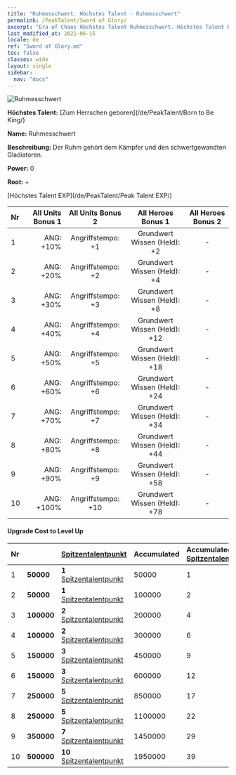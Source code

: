 ```yaml
---
title: "Ruhmesschwert. Höchstes Talent - Ruhmesschwert"
permalink: /PeakTalent/Sword of Glory/
excerpt: "Era of Chaos Höchstes Talent Ruhmesschwert. Höchstes Talent Ruhmesschwert. Ruhmesschwert"
last_modified_at: 2021-06-15
locale: de
ref: "Sword of Glory.md"
toc: false
classes: wide
layout: single
sidebar:
  nav: "docs"
---
```


  ![Ruhmesschwert](/images/pt/talent_4201.png)

  **Höchstes Talent:** [Zum Herrschen geboren](/de/PeakTalent/Born to Be King/)

  **Name:** Ruhmesschwert

  **Beschreibung:** Der Ruhm gehört dem Kämpfer und den schwertgewandten Gladiatoren.

  **Power:** 0

  **Root:** +

  [Höchstes Talent EXP](/de/PeakTalent/Peak Talent EXP/)

  | Nr | All Units Bonus 1 | All Units Bonus 2 | All Heroes Bonus 1 | All Heroes Bonus 2 |
  |:---|--------------:|:-------------:|:-------------:|:-------------:|
  | 1 | ANG: +10% | Angriffstempo: +1 | Grundwert Wissen (Held): +2 | - |
  | 2 | ANG: +20% | Angriffstempo: +2 | Grundwert Wissen (Held): +4 | - |
  | 3 | ANG: +30% | Angriffstempo: +3 | Grundwert Wissen (Held): +8 | - |
  | 4 | ANG: +40% | Angriffstempo: +4 | Grundwert Wissen (Held): +12 | - |
  | 5 | ANG: +50% | Angriffstempo: +5 | Grundwert Wissen (Held): +18 | - |
  | 6 | ANG: +60% | Angriffstempo: +6 | Grundwert Wissen (Held): +24 | - |
  | 7 | ANG: +70% | Angriffstempo: +7 | Grundwert Wissen (Held): +34 | - |
  | 8 | ANG: +80% | Angriffstempo: +8 | Grundwert Wissen (Held): +44 | - |
  | 9 | ANG: +90% | Angriffstempo: +9 | Grundwert Wissen (Held): +58 | - |
  | 10 | ANG: +100% | Angriffstempo: +10 | Grundwert Wissen (Held): +78 | - |


#### Upgrade Cost to Level Up

  | Nr | <i class="fas fa-coins"/> | [Spitzentalentpunkt](/ItemsDE/con_934/) | Accumulated <i class="fas fa-coins"/> | Accumulated [Spitzentalentpunkt](/ItemsDE/con_934/) |
  |:---|:--------------|:-------------|:-------------|:-------------|
  | 1 | **50000** | **1** [Spitzentalentpunkt](/ItemsDE/con_934/) | 50000 | 1 |
  | 2 | **50000** | **1** [Spitzentalentpunkt](/ItemsDE/con_934/) | 100000 | 2 |
  | 3 | **100000** | **2** [Spitzentalentpunkt](/ItemsDE/con_934/) | 200000 | 4 |
  | 4 | **100000** | **2** [Spitzentalentpunkt](/ItemsDE/con_934/) | 300000 | 6 |
  | 5 | **150000** | **3** [Spitzentalentpunkt](/ItemsDE/con_934/) | 450000 | 9 |
  | 6 | **150000** | **3** [Spitzentalentpunkt](/ItemsDE/con_934/) | 600000 | 12 |
  | 7 | **250000** | **5** [Spitzentalentpunkt](/ItemsDE/con_934/) | 850000 | 17 |
  | 8 | **250000** | **5** [Spitzentalentpunkt](/ItemsDE/con_934/) | 1100000 | 22 |
  | 9 | **350000** | **7** [Spitzentalentpunkt](/ItemsDE/con_934/) | 1450000 | 29 |
  | 10 | **500000** | **10** [Spitzentalentpunkt](/ItemsDE/con_934/) | 1950000 | 39 |
